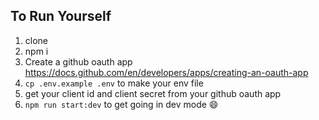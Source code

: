 ## To Run Yourself

1. clone
2. npm i
3. Create a github oauth app https://docs.github.com/en/developers/apps/creating-an-oauth-app
4. `cp .env.example .env` to make your env file
5. get your client id and client secret from your github oauth app
6. `npm run start:dev` to get going in dev mode :smile:
